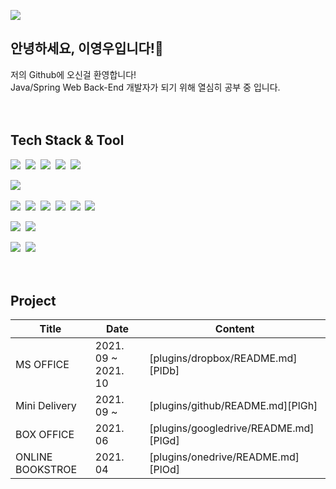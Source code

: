![](https://img.shields.io/github/followers/youngwooooo?style=social)

## 안녕하세요, 이영우입니다!👋

저의 Github에 오신걸 환영합니다!<br>
Java/Spring Web Back-End 개발자가 되기 위해 열심히 공부 중 입니다.
<br><br><br>


## Tech Stack & Tool
<img src="https://img.shields.io/badge/Java-007396?style=flat-square&logo=JAVA&logoColor=white" />&nbsp;
<img src="https://img.shields.io/badge/Spring-6DB33F?style=flat-square&logo=SPRING&logoColor=white" />&nbsp;
<img src="https://img.shields.io/badge/SpringBoot-6DB33F?style=flat-square&logo=SPRINGBOOT&logoColor=white" />&nbsp;
<img src="https://img.shields.io/badge/Maven-C71A36?style=flat-square&logo=ApacheMaven&logoColor=white" />&nbsp;
<img src="https://img.shields.io/badge/Gradle-02303A?style=flat-square&logo=Gradle&logoColor=white" />&nbsp;

<img src="https://img.shields.io/badge/Oracle-F80000?style=flat-square&logo=ORACLE&logoColor=white" />&nbsp;

<img src="https://img.shields.io/badge/JavaScript-F7DF1E?style=flat-square&logo=JAVASCRIPT&logoColor=white" />&nbsp;
<img src="https://img.shields.io/badge/jQuery-0769AD?style=flat-square&logo=JQUERY&logoColor=white" />&nbsp;
<img src="https://img.shields.io/badge/HTML5-E34F26?style=flat-square&logo=HTML5&logoColor=white" />&nbsp;
<img src="https://img.shields.io/badge/CSS3-1572B6?style=flat-square&logo=CSS3&logoColor=white" />&nbsp;
<img src="https://img.shields.io/badge/Bootstrap-7952B3?style=flat-square&logo=BOOTSTRAP&logoColor=white" />&nbsp;
<img src="https://img.shields.io/badge/Thymeleaf-005F0F?style=flat-square&logo=THYMELEAF&logoColor=white" />&nbsp;

<img src="https://img.shields.io/badge/SVN-809CC9?style=flat-square&logo=Subversion&logoColor=white" />&nbsp;
<img src="https://img.shields.io/badge/Git-F05032?style=flat-square&logo=Git&logoColor=white" />&nbsp;

<img src="https://img.shields.io/badge/Eclipse-2C2255?style=flat-square&logo=EclipseIDE&logoColor=white" />&nbsp;
<img src="https://img.shields.io/badge/IntelliJ-000000?style=flat-square&logo=IntelliJIDEA&logoColor=white" />&nbsp;
<br><br><br>


## Project

| Title | Date | Content |
| ------ | ------ | ------ |
| MS OFFICE | 2021. 09 ~ 2021. 10 | [plugins/dropbox/README.md][PlDb] |
| Mini Delivery | 2021. 09 ~ | [plugins/github/README.md][PlGh] |
| BOX OFFICE | 2021. 06 | [plugins/googledrive/README.md][PlGd] |
| ONLINE BOOKSTROE | 2021. 04 | [plugins/onedrive/README.md][PlOd] |
